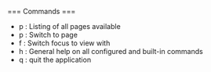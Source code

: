 === Commands === 

- p                  : Listing of all pages available
- p <page-id>        : Switch to page <page-id> 
- f <view-shortcut>  : Switch focus to view with <shortcut>
- h                  : General help on all configured and built-in commands 
- q                  : quit the application
